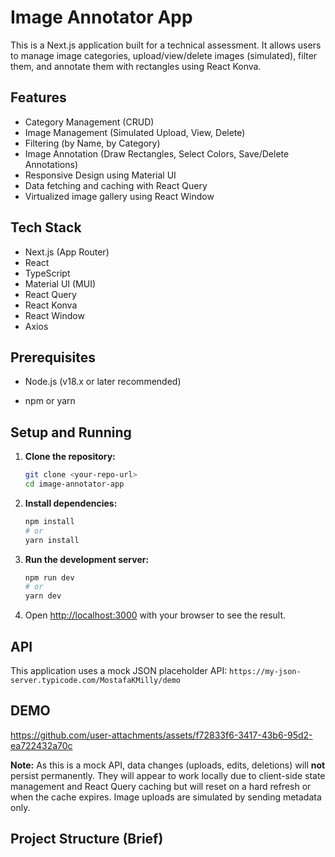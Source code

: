 # Image Annotator App

This is a Next.js application built for a technical assessment. It allows users to manage image categories, upload/view/delete images (simulated), filter them, and annotate them with rectangles using React Konva.

## Features

- Category Management (CRUD)
- Image Management (Simulated Upload, View, Delete)
- Filtering (by Name, by Category)
- Image Annotation (Draw Rectangles, Select Colors, Save/Delete Annotations)
- Responsive Design using Material UI
- Data fetching and caching with React Query
- Virtualized image gallery using React Window

## Tech Stack

- Next.js (App Router)
- React
- TypeScript
- Material UI (MUI)
- React Query
- React Konva
- React Window
- Axios

## Prerequisites

- Node.js (v18.x or later recommended)
* npm or yarn

## Setup and Running

1.  **Clone the repository:**
    ```bash
    git clone <your-repo-url>
    cd image-annotator-app
    ```

2.  **Install dependencies:**
    ```bash
    npm install
    # or
    yarn install
    ```

3.  **Run the development server:**
    ```bash
    npm run dev
    # or
    yarn dev
    ```

4.  Open [http://localhost:3000](http://localhost:3000) with your browser to see the result.

## API

This application uses a mock JSON placeholder API:
`https://my-json-server.typicode.com/MostafaKMilly/demo`

## DEMO
https://github.com/user-attachments/assets/f72833f6-3417-43b6-95d2-ea722432a70c



**Note:** As this is a mock API, data changes (uploads, edits, deletions) will **not** persist permanently. They will appear to work locally due to client-side state management and React Query caching but will reset on a hard refresh or when the cache expires. Image uploads are simulated by sending metadata only.

## Project Structure (Brief)

